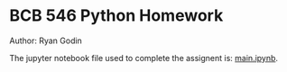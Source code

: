 # BCB 546 Python Homework
Author: Ryan Godin

The jupyter notebook file used to complete the assignent is: [main.ipynb](./main.ipynb). 